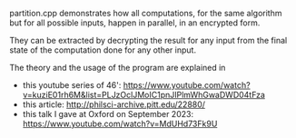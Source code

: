 partition.cpp demonstrates how all computations, for the same algorithm but for all possible inputs, happen in parallel, in an encrypted form.

They can be extracted by decrypting the result for any input from the final state of the computation done for any other input.

The theory and the usage of the program are explained in
- this youtube series of 46':
  https://www.youtube.com/watch?v=kuziE01rh6M&list=PLJzOclJMoIC1pnJIPlmWhGwaDWD04tFza
- this article:
  http://philsci-archive.pitt.edu/22880/
- this talk I gave at Oxford on September 2023:
  https://www.youtube.com/watch?v=MdUHd73Fk9U
